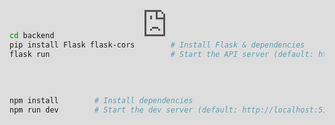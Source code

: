 # **NAVINEAR**
## Navigation made easy!
This website is used to help you with your navigation needs for North Engineering here at the University of Toledo Engineering campus.

**naviNear** is a full-stack web application designed to assist students and faculty at the University of Toledo in navigating the North Engineering Building and managing professor office hour appointments. The system provides two core functionalities: an indoor route-finding interface powered by the Mappedin API, and an appointment scheduling platform that allows students to book meetings with professors based on their published availability.

The interactive map feature enables users to search for specific classrooms, labs, or faculty offices and view guided navigation paths within the building, making it easier to confidently move through complex layouts. The appointment system includes availability checking, conflict prevention by disabling already-booked time slots, and integration with a backend database for secure and reliable scheduling. Professors can manage their availability through a personalized dashboard, while students can filter appointments by course, reason for meeting, and date.

<div>
  <iframe
    src="https://www.loom.com/embed/fb9a1bc03f4944deaf81f979fc58bdff?sid=67d79a3c-5109-4211-bd03-4ef4a8fe0b24"
    frameborder="0"
    webkitallowfullscreen
    mozallowfullscreen
    allowfullscreen
    style="position: absolute; top: 0; left: 0; width: 100%; height: 100%;">
  </iframe>
</div>


---

## 📚 Table of Contents

1. [Features](#features)
2. [Tech Stack](#tech-stack)
3. [Repository Structure](#repository-structure)
4. [Prerequisites](#prerequisites)
5. [Getting Started](#getting-started)
6. [API Reference](#api-reference)
7. [Environment Variables](#environment-variables)
8. [License](#license)

---

## Features 

- **Interactive Campus Map** with building labels and accessibility features powered by Mappedin SDK
- **Role-based Authentication** for Students and Professors
- **Office Hours Booking**: Students can book 15-minute slots during professors' available times
- **Professor Dashboard**: View and filter upcoming appointments by date or course

---

## Tech Stack

- **Backend**: Python, Flask, Flask-CORS, SQLite
- **Frontend**: Vite, React, TypeScript, React Router, React-DatePicker
- **Mapping**: `@mappedin/react-sdk`
- **Styling**: CSS

---

## Repository Structure

```
NAVINEAR/
│
├── backend/                     # Flask server + SQLite database
│   ├── app.py                   # API endpoints
│   └── campus_navigator.db      # SQLite database file
│
├── public/                      # Static assets served by Vite
│   └── images/                  # Logos, map tiles, etc.
│
├── src/                         # Front-end source
│   ├── components/              # Shared React components
│   │   ├── ColorScheme.ts
│   │   ├── Footer.tsx
│   │   ├── Header.tsx
│   │   ├── MapComponent.tsx
│   │   ├── MapComponent.css
│   │   ├── Navibar.tsx
│   │   ├── Navibar.css
│   │   └── ProtectedRoute.tsx
│   │
│   ├── pages/                   # Route-level views
│   │   ├── Login/
│   │   │   ├── ProfessorLogin.tsx
│   │   │   ├── ProfessorLogin.css
│   │   │   ├── StudentLogin.tsx
│   │   │   └── StudentLogin.css
│   │   ├── Home.tsx
│   │   ├── Home.css
│   │   ├── Maps.tsx
│   │   ├── Maps.css
│   │   ├── OfficeHours.tsx
│   │   ├── OfficeHours.css
│   │   ├── ProfessorDashboard.tsx
│   │   └── ProfessorDashboard.css
│   │
│   ├── App.tsx                  # Top-level router & layout
│   ├── index.css                # Global styles
│   └── main.tsx                 # React entry point
```
---

## Prerequisites
```
• Node.js v16 or higher (required to run and build the frontend)
• npm (comes with Node.js, used to manage packages)
• Python 3.9 or higher (required for the Flask backend)
• A modern web browser (e.g., Chrome, Firefox, or Edge for app usage and testing)
```

---

## Getting Started

### 1. Backend

```bash
cd backend
pip install Flask flask-cors        # Install Flask & dependencies
flask run                           # Start the API server (default: http://127.0.0.1:5000)
```

### 2. Frontend

```bash
npm install        # Install dependencies
npm run dev        # Start the dev server (default: http://localhost:5173)
```

### 3. Accessing the Webpage

Open your browser and navigate to [http://localhost:5173](http://localhost:5173) to view the application.  
Use the provided login credentials or create new ones in the database.

#### a. Professor Login
- **Username:** `eassaad`
- **Password:** `TheUniversityofToledo123`

#### b. Student Login
- **Username:** `sng`
- **Password:** `TheUniversityofToledo123`

---

## API Reference 

- `GET /api/professors` – Retrieve all professors  
- `GET /api/appointments/<professor_id>/<date>` – Get booked slots for a date  
- `POST /api/students` – Create a new appointment  
- `GET /api/appointments/professor/<professor_id>` – Get all appointments for a professor  
- `POST /api/login` – Authenticate user (student or professor)

---

## Environment Variables

```env
FLASK_APP=app.py
FLASK_ENV=development
DATABASE_URL=sqlite:///campus_navigator.db
CORS_ORIGINS=http://localhost:5173
```

---

## License

**MIT License**  
This project is licensed under the terms of the MIT License.
